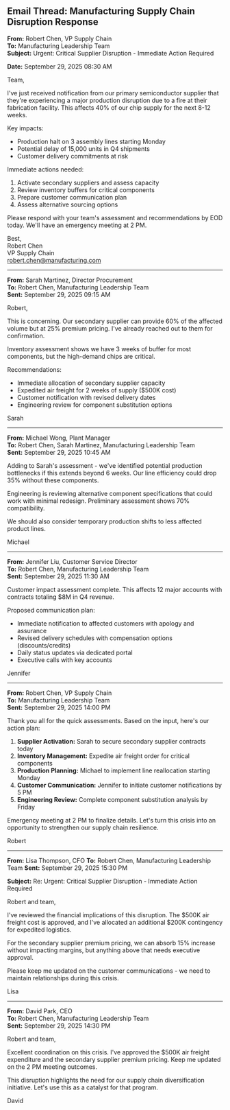 ## Email Thread: Manufacturing Supply Chain Disruption Response

**From:** Robert Chen, VP Supply Chain  
**To:** Manufacturing Leadership Team  
**Subject:** Urgent: Critical Supplier Disruption - Immediate Action Required  

**Date:** September 29, 2025 08:30 AM  

Team,

I've just received notification from our primary semiconductor supplier that they're experiencing a major production disruption due to a fire at their fabrication facility. This affects 40% of our chip supply for the next 8-12 weeks.

Key impacts:
- Production halt on 3 assembly lines starting Monday
- Potential delay of 15,000 units in Q4 shipments
- Customer delivery commitments at risk

Immediate actions needed:
1. Activate secondary suppliers and assess capacity
2. Review inventory buffers for critical components
3. Prepare customer communication plan
4. Assess alternative sourcing options

Please respond with your team's assessment and recommendations by EOD today. We'll have an emergency meeting at 2 PM.

Best,  
Robert Chen  
VP Supply Chain  
robert.chen@manufacturing.com  

---

**From:** Sarah Martinez, Director Procurement  
**To:** Robert Chen, Manufacturing Leadership Team  
**Sent:** September 29, 2025 09:15 AM  

Robert,

This is concerning. Our secondary supplier can provide 60% of the affected volume but at 25% premium pricing. I've already reached out to them for confirmation.

Inventory assessment shows we have 3 weeks of buffer for most components, but the high-demand chips are critical.

Recommendations:
- Immediate allocation of secondary supplier capacity
- Expedited air freight for 2 weeks of supply ($500K cost)
- Customer notification with revised delivery dates
- Engineering review for component substitution options

Sarah  

---

**From:** Michael Wong, Plant Manager  
**To:** Robert Chen, Sarah Martinez, Manufacturing Leadership Team  
**Sent:** September 29, 2025 10:45 AM  

Adding to Sarah's assessment - we've identified potential production bottlenecks if this extends beyond 6 weeks. Our line efficiency could drop 35% without these components.

Engineering is reviewing alternative component specifications that could work with minimal redesign. Preliminary assessment shows 70% compatibility.

We should also consider temporary production shifts to less affected product lines.

Michael  

---

**From:** Jennifer Liu, Customer Service Director  
**To:** Robert Chen, Manufacturing Leadership Team  
**Sent:** September 29, 2025 11:30 AM  

Customer impact assessment complete. This affects 12 major accounts with contracts totaling $8M in Q4 revenue.

Proposed communication plan:
- Immediate notification to affected customers with apology and assurance
- Revised delivery schedules with compensation options (discounts/credits)
- Daily status updates via dedicated portal
- Executive calls with key accounts

Jennifer  

---

**From:** Robert Chen, VP Supply Chain  
**To:** Manufacturing Leadership Team  
**Sent:** September 29, 2025 14:00 PM  

Thank you all for the quick assessments. Based on the input, here's our action plan:

1. **Supplier Activation:** Sarah to secure secondary supplier contracts today
2. **Inventory Management:** Expedite air freight order for critical components
3. **Production Planning:** Michael to implement line reallocation starting Monday
4. **Customer Communication:** Jennifer to initiate customer notifications by 5 PM
5. **Engineering Review:** Complete component substitution analysis by Friday

Emergency meeting at 2 PM to finalize details. Let's turn this crisis into an opportunity to strengthen our supply chain resilience.

Robert

---

**From:** Lisa Thompson, CFO
**To:** Robert Chen, Manufacturing Leadership Team
**Sent:** September 29, 2025 15:30 PM

**Subject:** Re: Urgent: Critical Supplier Disruption - Immediate Action Required

Robert and team,

I've reviewed the financial implications of this disruption. The $500K air freight cost is approved, and I've allocated an additional $200K contingency for expedited logistics.

For the secondary supplier premium pricing, we can absorb 15% increase without impacting margins, but anything above that needs executive approval.

Please keep me updated on the customer communications - we need to maintain relationships during this crisis.

Lisa

---

**From:** David Park, CEO  
**To:** Robert Chen, Manufacturing Leadership Team  
**Sent:** September 29, 2025 14:30 PM  

Robert and team,

Excellent coordination on this crisis. I've approved the $500K air freight expenditure and the secondary supplier premium pricing. Keep me updated on the 2 PM meeting outcomes.

This disruption highlights the need for our supply chain diversification initiative. Let's use this as a catalyst for that program.

David